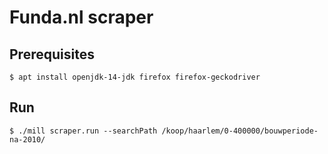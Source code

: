 Funda.nl scraper
=============

Prerequisites
------------

```shell script
$ apt install openjdk-14-jdk firefox firefox-geckodriver
```

Run
---

```shell script
$ ./mill scraper.run --searchPath /koop/haarlem/0-400000/bouwperiode-na-2010/
```